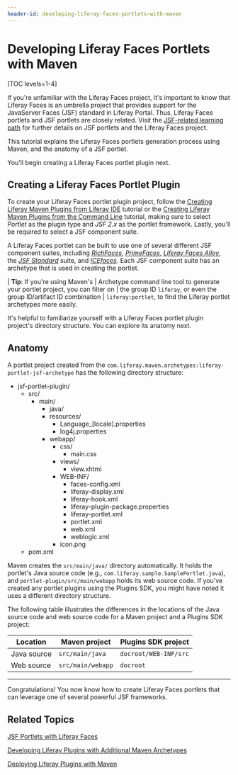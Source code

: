 ```yaml
---
header-id: developing-liferay-faces-portlets-with-maven
---
```


# Developing Liferay Faces Portlets with Maven

[TOC levels=1-4]

If you're unfamiliar with the Liferay Faces project, it's important to know that
Liferay Faces is an umbrella project that provides support for the JavaServer
Faces (JSF) standard in Liferay Portal. Thus, Liferay Faces portlets and JSF
portlets are closely related. Visit the 
[JSF-related learning path](/docs/6-2/tutorials/-/knowledge_base/t/writing-a-jsf-application-using-liferay-faces)
for further details on JSF portlets and the Liferay Faces project. 

This tutorial explains the Liferay Faces portlets generation process using
Maven, and the anatomy of a JSF portlet. 

<!-- Make sure the JSF learning path link above is updated once it has been
created. -Cody -->

You'll begin creating a Liferay Faces portlet plugin next. 

## Creating a Liferay Faces Portlet Plugin

To create your Liferay Faces portlet plugin project, follow the 
[Creating Liferay Maven Plugins from Liferay IDE](/docs/6-2/tutorials/-/knowledge_base/t/creating-liferay-maven-plugins-from-liferay-ide)
tutorial or the
[Creating Liferay Maven Plugins from the Command Line](/docs/6-2/tutorials/-/knowledge_base/t/creating-liferay-maven-plugins-from-the-command-lin)
tutorial, making sure to select *Portlet* as the plugin type and *JSF 2.x* as
the portlet framework. Lastly, you'll be required to select a JSF component
suite. 

A Liferay Faces portlet can be built to use one of several different JSF
component suites, 
including [*RichFaces*](http://richfaces.jboss.org/),
[*PrimeFaces*](http://primefaces.org/),
[*Liferay Faces Alloy*](https://www.liferay.com/community/liferay-projects/liferay-faces/alloy),
the [*JSF Standard*](http://en.wikipedia.org/wiki/JavaServer_Faces) suite, and
[*ICEfaces*](http://www.icesoft.org/java/projects/ICEfaces/overview.jsf). Each
JSF component suite has an archetype that is used in creating the portlet. 

| **Tip**: If you're using Maven's
| Archetype command line tool to generate your portlet project, you can filter on
| the group ID `liferay`, or even the group ID/artifact ID combination
| `liferay:portlet`, to find the Liferay portlet archetypes more easily.

It's helpful to familiarize yourself with a Liferay Faces portlet plugin
project's directory structure. You can explore its anatomy next. 

## Anatomy

A portlet project created from the
`com.liferay.maven.archetypes:liferay-portlet-jsf-archetype` has the following
directory structure: 

- jsf-portlet-plugin/
    - src/
        - main/
            - java/
            - resources/
                - Language_[locale].properties
                - log4j.properties
            - webapp/
                - css/
                    - main.css
                - views/
                    - view.xhtml
                - WEB-INF/
                    - faces-config.xml
                    - liferay-display.xml
                    - liferay-hook.xml
                    - liferay-plugin-package.properties
                    - liferay-portlet.xml
                    - portlet.xml
                    - web.xml
                    - weblogic.xml
                - icon.png
    - pom.xml

Maven creates the `src/main/java/` directory automatically. It holds the
portlet's Java source code (e.g., `com.liferay.sample.SamplePortlet.java`), and
`portlet-plugin/src/main/webapp` holds its web source code. If you've created
any portlet plugins using the Plugins SDK, you might have noted it uses a
different directory structure. 

The following table illustrates the differences in the locations of the Java
source code and web source code for a Maven project and a Plugins SDK project: 

Location    | Maven project     | Plugins SDK project   |
----------- | ----------------- | --------------------- |
Java source | `src/main/java`   | `docroot/WEB-INF/src` |
Web source  | `src/main/webapp` | `docroot`             |
---

Congratulations! You now know how to create Liferay Faces portlets that can
leverage one of several powerful JSF frameworks. 

## Related Topics

[JSF Portlets with Liferay Faces](/docs/6-2/tutorials/-/knowledge_base/t/jsf-portlets-with-liferay-faces)

[Developing Liferay Plugins with Additional Maven Archetypes](/docs/6-2/tutorials/-/knowledge_base/t/developing-liferay-plugins-with-additional-maven-ar)

[Deploying Liferay Plugins with Maven](/docs/6-2/tutorials/-/knowledge_base/t/deploying-liferay-plugins-with-maven)

